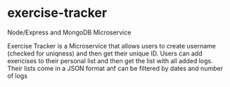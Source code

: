 # exercise-tracker
Node/Express and MongoDB Microservice

Exercise Tracker is a Microservice that allows users to create username (checked for uniqness) and then get their unique ID. Users can add exericises to their personal list and then get the list with all added logs. Their lists come in a JSON format anf can be filtered by dates and number of logs
